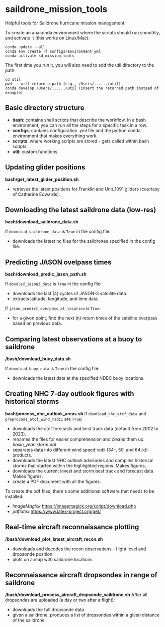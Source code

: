 # saildrone_mission_tools
Helpful tools for Saildrone hurricane mission management.

To create an anaconda environment where the scripts should run smoothly, and activate it (this works on Linux/Mac):

```
conda update --all
conda env create -f configs/environment.yml
conda activate sd_mission_tools
```

The first time you run it, you will also need to add the util directory to the path
```
cd util
pwd -- will return a path (e.g., /Users/....../util)
conda develop /Users/....../util (insert the returned path instead of example)
```

## Basic directory structure
- **bash**: contains shell scripts that describe the workflow. In a bash environment, you can run all the steps for a specific task in a row.
- **configs**: contains configuration .yml file and the python conda environment that makes everything work.
- **scripts**: where working scripts are stored - gets called within bash scripts.
- **util**: custom functions.


## Updating glider positions
**bash/get_latest_glider_position.sh**
- retrieves the latest positions for Franklin and Unit_1091 gliders (courtesy of Catherine Edwards).

## Downloading the latest saildrone data (low-res)
**bash/download_saildrone_data.sh**

If `download_saildrone_data` is `True` in the config file:
- downloads the latest nc files for the saildrones specified in the config file.

## Predicting JASON ovelpass times
**bash/download_predic_jason_path.sh**

If `downlad_jason3_data` is `True` in the config file:
- downloads the last (4) cycles of JASON-3 satellite data.
- extracts latitude, longitude, and time data.

If `jason_predict_overpass_at_location` is `True`:
- for a given point, find the next (n) return times of the satellite overpass based on previous data.


## Comparing latest observations at a buoy to saildrone
**/bash/download_buoy_data.sh**

If `download_buoy_data` is `True` in the config file:
- downloads the latest data at the specified NDBC buoy locations.


## Creating NHC 7-day outlook figures with historical storms
**bash/process_nhc_outlook_areas.sh**
If `download_nhc_atcf_data` and `preprocess_atcf_wind_radii` are `True`:
- downloads the atcf forecasts and best track data (default from 2002 to 2023).
- renames the files for easier comprehension and cleans them up: *basin_year-storm.dat*.
- separates data into different wind speed radii (34-, 50, and 64-kt) products.
- downloads the latest NHC outlook advisories and compiles historical storms that started within the highlighted regions. Makes figures.
- downloads the current invest and storm best track and forecast data. Makes figures.
- create a PDF document with all the figures.

To create the pdf files, there's some additional software that needs to be installed: 
- *ImageMagick* <https://imagemagick.org/script/download.php>
- *pdflatex* <https://www.latex-project.org/get/>

## Real-time aircraft reconnaissance plotting
**/bash/download_plot_latest_aircraft_recon.sh**
- downloads and decodes the recon observations - flight level and dropsonde position
- plots on a map with saildrone locations

## Reconnaissance aircraft dropsondes in range of saildrone
**/bash/download_process_aircraft_dropsonde_saildrone.sh**
After all dropsondes are uploaded (a day or two after a flight):
- downloads the full dropsonde data
- given a saildrone, produces a list of dropsondes within a given distance of the saildrone